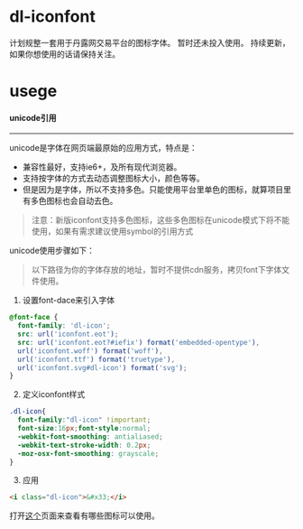 # dl-iconfont

计划规整一套用于丹露网交易平台的图标字体。
暂时还未投入使用。
持续更新，如果你想使用的话请保持关注。

# usege

#### unicode引用
----

unicode是字体在网页端最原始的应用方式，特点是：

* 兼容性最好，支持ie6+，及所有现代浏览器。
* 支持按字体的方式去动态调整图标大小，颜色等等。
* 但是因为是字体，所以不支持多色。只能使用平台里单色的图标，就算项目里有多色图标也会自动去色。

> 注意：新版iconfont支持多色图标，这些多色图标在unicode模式下将不能使用，如果有需求建议使用symbol的引用方式

unicode使用步骤如下：

> 以下路径为你的字体存放的地址，暂时不提供cdn服务，拷贝font下字体文件使用。

1. 设置font-dace来引入字体

``` css
@font-face {
  font-family: 'dl-icon';
  src: url('iconfont.eot');
  src: url('iconfont.eot?#iefix') format('embedded-opentype'),
  url('iconfont.woff') format('woff'),
  url('iconfont.ttf') format('truetype'),
  url('iconfont.svg#dl-icon') format('svg');
}
```

2. 定义iconfont样式

``` css
.dl-icon{
  font-family:"dl-icon" !important;
  font-size:16px;font-style:normal;
  -webkit-font-smoothing: antialiased;
  -webkit-text-stroke-width: 0.2px;
  -moz-osx-font-smoothing: grayscale;
}
```

3. 应用

``` html
<i class="dl-icon">&#x33;</i>
```

打开[这个](https://danlu-fed.github.io/iconfont/)页面来查看有哪些图标可以使用。